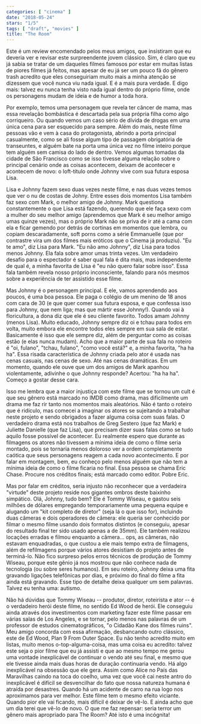 ```yaml
---
categories: [ "cinema" ]
date: "2018-05-24"
stars: "1/5"
tags: [ "draft", "movies" ]
title: "The Room"
---
```

Este é um review encomendado pelos meus amigos, que insistiram que eu
deveria ver e revisar este surpreendente jovem clássico. Sim, é claro
que eu já sabia se tratar de um daqueles filmes famosos por estar em
muitas listas de piores filmes já feitos, mas apesar de eu já ser um
pouco fã do gênero trash acredito que eles conseguiriam muito mais a
minha atenção se dizessem que você nunca viu nada igual. E é a mais
pura verdade. E digo mais: talvez eu nunca tenha visto nada igual dentro
do próprio filme, onde os personagens mudam de ideia e de humor a toda
hora.

Por exemplo, temos uma personagem que revela ter câncer de mama, mas essa
revelação bombástica é descartada pela sua própria filha como algo
corriqueiro. Ou quando vemos um caso sério de dívida de drogas em uma
única cena para ser esquecido para sempre. Além do mais, neste filme
pessoas vão e vem à casa do protagonista, abrindo a porta principal
casualmente, como se ali fosse algum tipo de passagem obrigatória de
transeuntes, e alguém bate na porta uma única vez no filme inteiro
porque tem alguém sem camisa do lado de dentro. Vemos algumas tomadas
da cidade de São Francisco como se isso tivesse alguma relação sobre
o principal cenário onde as coisas acontecem, deixam de acontecer e
acontecem de novo: o loft-título onde Johnny vive com sua futura esposa
Lisa.

Lisa e Johnny fazem sexo duas vezes neste filme, e nas duas vezes
temos que ver o nu de costas de Johny. Entre esses dois momentos Lisa
também faz sexo com Mark, o melhor amigo de Johnny. Mark questiona
constantemente o que Lisa está fazendo, querendo que ele faça sexo
com a mulher do seu melhor amigo (aprendemos que Mark é seu melhor
amigo umas quinze vezes), mas o próprio Mark não se priva de ir até
a cama com ela e ficar gemendo por detrás de cortinas em momentos que
lembra, ou copiam descaradamente, soft porns como a série Emmanuelle
(que por contrastre vira um dos filmes mais eróticos que o Cinema já
produziu). "Eu te amo", diz Lisa para Mark. "Eu não amo Johnny", diz
Lisa para todos menos Johnny. Ela fala sobre amor umas trinta vezes. Um
verdadeiro desafio para o espectador é saber qual fala é dita mais, mas
independente de qual é, a minha favorita de Lisa é "eu não quero falar
sobre isso". Essa fala também revela nosso próprio inconsciente, falando
para nós mesmos sobre a experiência de ter assistido esse filme.

Mas Johnny é o personagem principal. E ele, vamos aprendendo aos poucos,
é uma boa pessoa. Ele paga o colégio de um menino de 18 anos com cara
de 30 (e que quer comer sua futura esposa, e que confessa isso para
Johnny, que nem liga; mas que mártir esse Johnny!). Quando vai à
floricultura, a dona diz que ele é seu cliente favorito. Todos amam
Johnny (menos Lisa). Muito educado, Johnny sempre diz oi e tchau para
todos em volta, muito embora ele encontre todos eles sempre em sua sala de
estar. Basicamente é isso que ele sempre diz, além de perguntar como as
coisas estão (e elas nunca mudam). Acho que a maior parte de sua fala
no roteiro é "oi, fulano", "tchau, fulano", "como você está?" e,
a minha favorita, "ha ha ha". Essa risada característica de Johnny
criada pelo ator é usada nas cenas casuais, nas cenas de sexo. Até
nas cenas dramáticas. Em um momento, quando ele ouve que um dos amigos
de Mark apanhou violentamente, adivinhe o que Johnny responde? Acertou:
"ha ha ha". Começo a gostar desse cara.

Isso me lembra que a maior injustiça com este filme que se tornou um
cult é que seu gênero está marcado no IMDB como drama, mas dificilmente
um drama me faz rir tanto nos momentos mais aleatórios. Não é tanto o
roteiro que é ridículo, mas comecei a imaginar os atores se sujeitando
a trabalhar neste projeto e sendo obrigados a fazer alguma coisa com
suas falas. O verdadeiro drama está nos trabalhos de Greg Sestero (que
faz Mark) e Juliette Danielle (que faz Lisa), que precisam dizer suas
falas como se tudo aquilo fosse possível de acontecer. Eu realmente
espero que durante as filmagens os atores não tivessem a mínima
ideia de como o filme seria montado, pois se tornaria menos doloroso
ver a ordem completamente caótica que seus personagens reagem a cada
novo acontecimento. E por falar em montagem, bem, eu conheço pelo
menos alguém que não tem a mínima ideia de como o filme ficaria no
final. Essa pessoa se chama Eric Chase. Procure nos créditos finais;
está marcado como editor. Pobre Eric.

Mas por falar em créditos, seria injusto não reconhecer que a verdadeira
"virtude" deste projeto reside nos gigantes ombros deste baixinho
simpático. Olá, Johnny, tudo bem? Ele é Tommy Wiseau, e gastou seis
milhões de dólares empregando temporariamente uma pequena equipe e
alugando um "kit completo de diretor" (seja lá o que isso for), incluindo
duas câmeras e dois operadores de câmera: ele queria ser conhecido por
filmar o mesmo filme usando dois formatos distintos (e conseguiu, apesar
do resultado final ter sido usado apenas a de 35mm). Ele também realizou
locações erradas e filmou enquanto a câmera... ops, as câmeras, não
estavam enquadradas, o que custou a ele mais tempo extra de filmagens,
além de refilmagens porque vários atores desistiam do projeto antes de
terminá-lo. Não fico surpreso pelos erros técnicos de produção de
Tommy Wiseau, porque este gênio já nos mostrou que não conhece nada
de tecnologia (ou sobre seres humanos). Em seu roteiro, Johnny deixa uma
fita gravando ligações telefônicas por dias, e próximo do final do
filme a fita ainda está gravando. Esse tipo de detalhe deixa qualquer
um sem palavras. Talvez eu tenha uma: autismo.

Não há dúvidas que Tommy Wiseau -- produtor, diretor, roteirista
e ator -- é o verdadeiro herói deste filme, no sentido Ed Wood de
herói. Ele conseguiu ainda através dos investimentos com marketing
fazer este filme passar em várias salas de Los Angeles, e se tornar,
pelo menos nas palavras de um professor de estudos cinematográficos, "o
Cidadão Kane dos filmes ruins". Meu amigo concorda com essa afirmação,
desbancando outro clássico, este de Ed Wood, Plan 9 From Outer Space. Eu
não tenho acredito muito em listas, muito menos o-top-alguma-coisa,
mas uma coisa eu acredito: talvez este seja o pior filme que eu já
assisti e que ao mesmo tempo me gerou uma vontade inexplicável de
continuar o vendo até seu final, e mesmo que ele tivesse ainda mais
duas horas de duração continuaria vendo. Há algo inexplicável na
obsessão que ele gera. Assim como Alice no País das Maravilhas caindo
na toca do coelho, uma vez que você cai neste antro do inexplicável é
difícil se desvencilhar do fato que nossa natureza humana é atraída
por desastres. Quando há um acidente de carro na rua logo nos aproximamos
para ver melhor. Este filme tem o mesmo efeito viciante. Quando pior ele
vai ficando, mais difícil é deixar de vê-lo. E ainda acho que um dia
terei que vê-lo de novo. O que me faz repensar: seria terror um gênero
mais apropriado para The Room? Até isto é uma incógnita!
